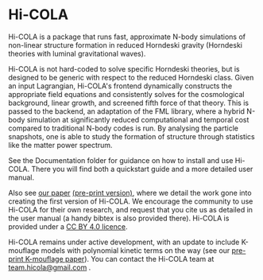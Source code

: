 # Hi-COLA

Hi-COLA is a package that runs fast, approximate N-body simulations of non-linear structure formation in reduced Horndeski gravity (Horndeski theories with luminal gravitational waves). 

Hi-COLA is not hard-coded to solve specific Horndeski theories, but is designed to be generic with respect to the reduced Horndeski class. Given an input Lagrangian, Hi-COLA's frontend dynamically constructs the appropriate field equations and consistently solves for the cosmological background, linear growth, and screened fifth force of that theory. This is passed to the backend, an adaptation of the FML library, where a hybrid N-body simulation at significantly reduced computational and temporal cost compared to traditional N-body codes is run. By analysing the particle snapshots, one is able to study the formation of structure through statistics like the matter power spectrum.

See the Documentation folder for guidance on how to install and use Hi-COLA. There you will find both a quickstart guide and a more detailed user manual.

Also see [our paper](https://iopscience.iop.org/article/10.1088/1475-7516/2023/03/040) [(pre-print version)](https://arxiv.org/abs/2209.01666), where we detail the work gone into creating the first version of Hi-COLA. We encourage the community to use Hi-COLA for their own research, and request that you cite us as detailed in the user manual (a handy bibtex is also provided there). Hi-COLA is provided under a [CC BY 4.0 licence](https://creativecommons.org/licenses/by/4.0/).

Hi-COLA remains under active development, with an update to include K-mouflage models with polynomial kinetic terms on the way (see our [pre-print K-mouflage paper](https://arxiv.org/abs/2407.00855)). You can contact the Hi-COLA team at team.hicola@gmail.com .
